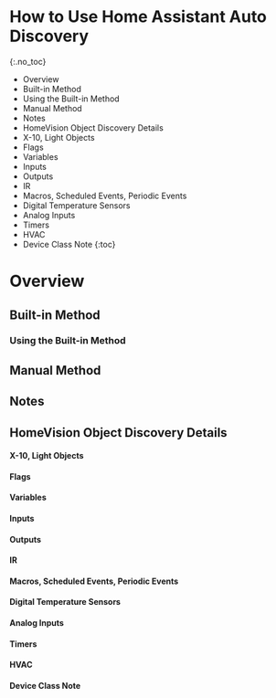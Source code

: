# How to Use Home Assistant Auto Discovery
{:.no_toc}

* Overview
 * Built-in Method
  * Using the Built-in Method
 * Manual Method
 * Notes
 * HomeVision Object Discovery Details
  * X-10, Light Objects
  * Flags
  * Variables
  * Inputs
  * Outputs
  * IR
  * Macros, Scheduled Events, Periodic Events
  * Digital Temperature Sensors
  * Analog Inputs
  * Timers
  * HVAC
  * Device Class Note
{:toc}

# Overview
## Built-in Method
### Using the Built-in Method
## Manual Method
## Notes
## HomeVision Object Discovery Details
####  X-10, Light Objects
####  Flags
#### Variables
#### Inputs
#### Outputs
#### IR
#### Macros, Scheduled Events, Periodic Events
#### Digital Temperature Sensors
#### Analog Inputs
#### Timers
#### HVAC
#### Device Class Note
